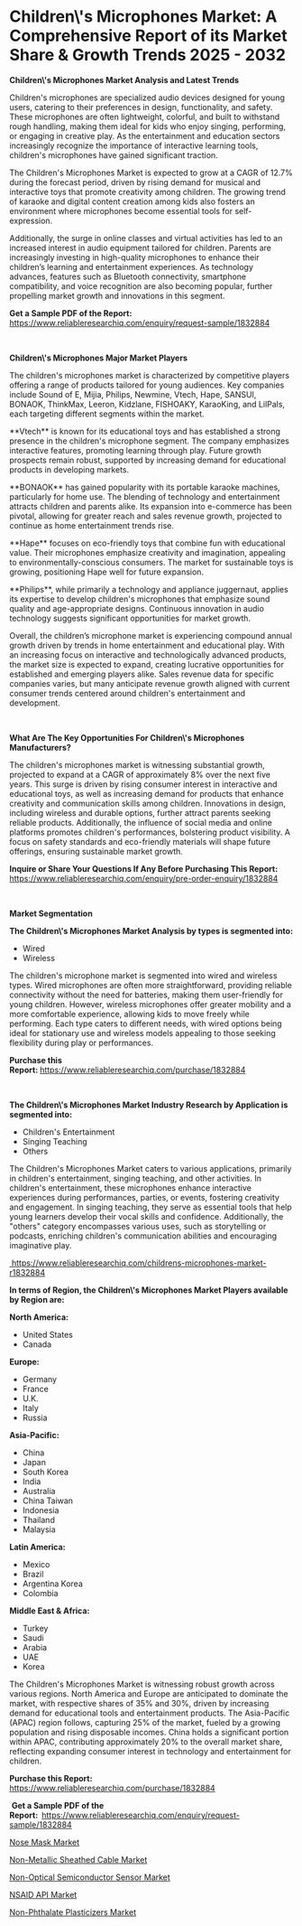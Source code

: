 <p><h1>Children\'s Microphones Market: A Comprehensive Report of its Market Share & Growth Trends 2025 - 2032</h1></p><p><strong>Children\'s Microphones Market Analysis and Latest Trends</strong></p>
<p><p>Children's microphones are specialized audio devices designed for young users, catering to their preferences in design, functionality, and safety. These microphones are often lightweight, colorful, and built to withstand rough handling, making them ideal for kids who enjoy singing, performing, or engaging in creative play. As the entertainment and education sectors increasingly recognize the importance of interactive learning tools, children's microphones have gained significant traction.</p><p>The Children's Microphones Market is expected to grow at a CAGR of 12.7% during the forecast period, driven by rising demand for musical and interactive toys that promote creativity among children. The growing trend of karaoke and digital content creation among kids also fosters an environment where microphones become essential tools for self-expression.</p><p>Additionally, the surge in online classes and virtual activities has led to an increased interest in audio equipment tailored for children. Parents are increasingly investing in high-quality microphones to enhance their children’s learning and entertainment experiences. As technology advances, features such as Bluetooth connectivity, smartphone compatibility, and voice recognition are also becoming popular, further propelling market growth and innovations in this segment.</p></p>
<p><strong>Get a Sample PDF of the Report:&nbsp;</strong> <a href="https://www.reliableresearchiq.com/enquiry/request-sample/1832884?utm_campaign=1140&utm_medium=2&utm_source=Github&utm_content=ia&utm_term=06012025&utm_id=childrens-microphones">https://www.reliableresearchiq.com/enquiry/request-sample/1832884</a></p>
<p>&nbsp;</p>
<p><strong>Children\'s Microphones Major Market Players</strong></p>
<p><p>The children's microphones market is characterized by competitive players offering a range of products tailored for young audiences. Key companies include Sound of E, Mijia, Philips, Newmine, Vtech, Hape, SANSUI, BONAOK, ThinkMax, Leeron, Kidzlane, FISHOAKY, KaraoKing, and LilPals, each targeting different segments within the market.</p><p>**Vtech** is known for its educational toys and has established a strong presence in the children's microphone segment. The company emphasizes interactive features, promoting learning through play. Future growth prospects remain robust, supported by increasing demand for educational products in developing markets. </p><p>**BONAOK** has gained popularity with its portable karaoke machines, particularly for home use. The blending of technology and entertainment attracts children and parents alike. Its expansion into e-commerce has been pivotal, allowing for greater reach and sales revenue growth, projected to continue as home entertainment trends rise.</p><p>**Hape** focuses on eco-friendly toys that combine fun with educational value. Their microphones emphasize creativity and imagination, appealing to environmentally-conscious consumers. The market for sustainable toys is growing, positioning Hape well for future expansion.</p><p>**Philips**, while primarily a technology and appliance juggernaut, applies its expertise to develop children's microphones that emphasize sound quality and age-appropriate designs. Continuous innovation in audio technology suggests significant opportunities for market growth.</p><p>Overall, the children’s microphone market is experiencing compound annual growth driven by trends in home entertainment and educational play. With an increasing focus on interactive and technologically advanced products, the market size is expected to expand, creating lucrative opportunities for established and emerging players alike. Sales revenue data for specific companies varies, but many anticipate revenue growth aligned with current consumer trends centered around children's entertainment and development.</p></p>
<p>&nbsp;</p>
<p><strong>What Are The Key Opportunities For Children\'s Microphones Manufacturers?</strong></p>
<p><p>The children's microphones market is witnessing substantial growth, projected to expand at a CAGR of approximately 8% over the next five years. This surge is driven by rising consumer interest in interactive and educational toys, as well as increasing demand for products that enhance creativity and communication skills among children. Innovations in design, including wireless and durable options, further attract parents seeking reliable products. Additionally, the influence of social media and online platforms promotes children's performances, bolstering product visibility. A focus on safety standards and eco-friendly materials will shape future offerings, ensuring sustainable market growth.</p></p>
<p><strong>Inquire or Share Your Questions If Any Before Purchasing This Report:</strong> <a href="https://www.reliableresearchiq.com/enquiry/pre-order-enquiry/1832884?utm_campaign=1140&utm_medium=2&utm_source=Github&utm_content=ia&utm_term=06012025&utm_id=childrens-microphones">https://www.reliableresearchiq.com/enquiry/pre-order-enquiry/1832884</a></p>
<p>&nbsp;</p>
<p><strong>Market Segmentation</strong></p>
<p><strong>The Children\'s Microphones Market Analysis by types is segmented into:</strong></p>
<p><ul><li>Wired</li><li>Wireless</li></ul></p>
<p><p>The children's microphone market is segmented into wired and wireless types. Wired microphones are often more straightforward, providing reliable connectivity without the need for batteries, making them user-friendly for young children. However, wireless microphones offer greater mobility and a more comfortable experience, allowing kids to move freely while performing. Each type caters to different needs, with wired options being ideal for stationary use and wireless models appealing to those seeking flexibility during play or performances.</p></p>
<p><strong>Purchase this Report:&nbsp;</strong><a href="https://www.reliableresearchiq.com/purchase/1832884?utm_campaign=1140&utm_medium=2&utm_source=Github&utm_content=ia&utm_term=06012025&utm_id=childrens-microphones">https://www.reliableresearchiq.com/purchase/1832884</a></p>
<p>&nbsp;</p>
<p><strong>The Children\'s Microphones Market Industry Research by Application is segmented into:</strong></p>
<p><ul><li>Children's Entertainment</li><li>Singing Teaching</li><li>Others</li></ul></p>
<p><p>The Children's Microphones Market caters to various applications, primarily in children's entertainment, singing teaching, and other activities. In children's entertainment, these microphones enhance interactive experiences during performances, parties, or events, fostering creativity and engagement. In singing teaching, they serve as essential tools that help young learners develop their vocal skills and confidence. Additionally, the "others" category encompasses various uses, such as storytelling or podcasts, enriching children's communication abilities and encouraging imaginative play.</p></p>
<p><a href="https://www.reliableresearchiq.com/childrens-microphones-market-r1832884?utm_campaign=1140&utm_medium=2&utm_source=Github&utm_content=ia&utm_term=06012025&utm_id=childrens-microphones">&nbsp;https://www.reliableresearchiq.com/childrens-microphones-market-r1832884</a></p>
<p><strong>In terms of Region, the Children\'s Microphones Market Players available by Region are:</strong></p>
<p>
    <p> <strong> North America: </strong>
        <ul>
            <li>United States</li>
            <li>Canada</li>
        </ul>
        </p> 
    <p> <strong> Europe: </strong>
        <ul>
            <li>Germany</li>
            <li>France</li>
            <li>U.K.</li>
            <li>Italy</li>
            <li>Russia</li>
        </ul>
        </p> 
    <p> <strong> Asia-Pacific: </strong>
        <ul>
            <li>China</li>
            <li>Japan</li>
            <li>South Korea</li>
            <li>India</li>
            <li>Australia</li>
            <li>China Taiwan</li>
            <li>Indonesia</li>
            <li>Thailand</li>
            <li>Malaysia</li>
        </ul>
        </p> 
    <p> <strong> Latin America: </strong>
        <ul>
            <li>Mexico</li>
            <li>Brazil</li>
            <li>Argentina Korea</li>
            <li>Colombia</li>
        </ul>
        </p> 
    <p> <strong> Middle East & Africa: </strong>
        <ul>
            <li>Turkey</li>
            <li>Saudi</li>
            <li>Arabia</li>
            <li>UAE</li>
            <li>Korea</li>
        </ul>
    </p>
    </p>
<p><p>The Children's Microphones Market is witnessing robust growth across various regions. North America and Europe are anticipated to dominate the market, with respective shares of 35% and 30%, driven by increasing demand for educational tools and entertainment products. The Asia-Pacific (APAC) region follows, capturing 25% of the market, fueled by a growing population and rising disposable incomes. China holds a significant portion within APAC, contributing approximately 20% to the overall market share, reflecting expanding consumer interest in technology and entertainment for children.</p></p>
<p><strong>Purchase this Report: </strong><a href="https://www.reliableresearchiq.com/purchase/1832884?utm_campaign=1140&utm_medium=2&utm_source=Github&utm_content=ia&utm_term=06012025&utm_id=childrens-microphones">https://www.reliableresearchiq.com/purchase/1832884</a></p>
<p>&nbsp;<strong>Get a Sample PDF of the Report:&nbsp;&nbsp;</strong><a href="https://www.reliableresearchiq.com/enquiry/request-sample/1832884?utm_campaign=1140&utm_medium=2&utm_source=Github&utm_content=ia&utm_term=06012025&utm_id=childrens-microphones">https://www.reliableresearchiq.com/enquiry/request-sample/1832884</a></p>
<p><strong></strong></p>
<p><p><a href="https://www.linkedin.com/pulse/how-nose-mask-market-expanding-forecasted-78-cagr-influencers-otive?utm_campaign=1140&utm_medium=2&utm_source=Github&utm_content=ia&utm_term=06012025&utm_id=childrens-microphones">Nose Mask Market</a></p><p><a href="https://www.linkedin.com/pulse/frameworks-advancements-non-metallic-sheathed-cable-market-2qbic?utm_campaign=1140&utm_medium=2&utm_source=Github&utm_content=ia&utm_term=06012025&utm_id=childrens-microphones">Non-Metallic Sheathed Cable Market</a></p><p><a href="https://www.linkedin.com/pulse/non-optical-semiconductor-sensor-market-study-industry-overview-pbgac?utm_campaign=1140&utm_medium=2&utm_source=Github&utm_content=ia&utm_term=06012025&utm_id=childrens-microphones">Non-Optical Semiconductor Sensor Market</a></p><p><a href="https://www.linkedin.com/pulse/nsaid-api-market-study-offeringa-thorough-summary-industrys-oyrde?utm_campaign=1140&utm_medium=2&utm_source=Github&utm_content=ia&utm_term=06012025&utm_id=childrens-microphones">NSAID API Market</a></p><p><a href="https://www.linkedin.com/pulse/exploring-potential-non-phthalate-plasticizers-marketthe-upcoming-d1gke?utm_campaign=1140&utm_medium=2&utm_source=Github&utm_content=ia&utm_term=06012025&utm_id=childrens-microphones">Non-Phthalate Plasticizers Market</a></p></p>